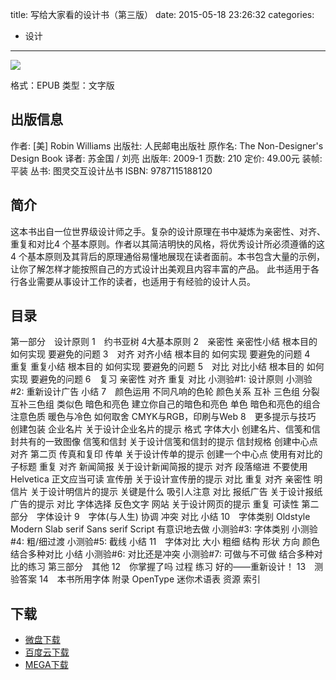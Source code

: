 title: 写给大家看的设计书（第三版）
date: 2015-05-18 23:26:32
categories:
  - 设计
---

![](http://img3.douban.com/lpic/s23486434.jpg)

格式：EPUB
类型：文字版

<!--more-->

## 出版信息 ##

作者: [美] Robin Williams 
出版社: 人民邮电出版社
原作名: The Non-Designer's Design Book
译者: 苏金国 / 刘亮 
出版年: 2009-1
页数: 210
定价: 49.00元
装帧: 平装
丛书: 图灵交互设计丛书
ISBN: 9787115188120

## 简介 ##

这本书出自一位世界级设计师之手。复杂的设计原理在书中凝炼为亲密性、对齐、重复和对比4 个基本原则。作者以其简洁明快的风格，将优秀设计所必须遵循的这4 个基本原则及其背后的原理通俗易懂地展现在读者面前。本书包含大量的示例，让你了解怎样才能按照自己的方式设计出美观且内容丰富的产品。
此书适用于各行各业需要从事设计工作的读者，也适用于有经验的设计人员。

## 目录 ##

第一部分　设计原则
1　约书亚树
4大基本原则
2　亲密性
亲密性小结
根本目的
如何实现
要避免的问题
3　对齐
对齐小结
根本目的
如何实现
要避免的问题
4　重复
重复小结
根本目的
如何实现
要避免的问题
5　对比
对比小结
根本目的
如何实现
要避免的问题
6　复习
亲密性
对齐
重复
对比
小测验#1: 设计原则
小测验#2: 重新设计广告
小结
7　颜色运用
不同凡响的色轮
颜色关系
互补
三色组
分裂互补三色组
类似色
暗色和亮色
建立你自己的暗色和亮色
单色
暗色和亮色的组合
注意色质
暖色与冷色
如何取舍
CMYK与RGB，印刷与Web
8　更多提示与技巧
创建包装
企业名片
关于设计企业名片的提示
格式
字体大小
创建名片、信笺和信封共有的一致图像
信笺和信封
关于设计信笺和信封的提示
信封规格
创建中心点
对齐
第二页
传真和复印
传单
关于设计传单的提示
创建一个中心点
使用有对比的子标题
重复
对齐
新闻简报
关于设计新闻简报的提示
对齐
段落缩进
不要使用Helvetica
正文应当可读
宣传册
关于设计宣传册的提示
对比
重复
对齐
亲密性
明信片
关于设计明信片的提示
关键是什么
吸引人注意
对比
报纸广告
关于设计报纸广告的提示
对比
字体选择
反色文字
网站
关于设计网页的提示
重复
可读性
第二部分　字体设计
9　字体(与人生)
协调
冲突
对比
小结
10　字体类别
Oldstyle
Modern
Slab serif
Sans serif
Script
有意识地去做
小测验#3: 字体类别
小测验#4: 粗/细过渡
小测验#5: 截线
小结
11　字体对比
大小
粗细
结构
形状
方向
颜色
结合多种对比
小结
小测验#6: 对比还是冲突
小测验#7: 可做与不可做
结合多种对比的练习
第三部分　其他
12　你掌握了吗
过程
练习
好的——重新设计！
13　测验答案
14　本书所用字体
附录
OpenType
迷你术语表
资源
索引

## 下载 ##

* [微盘下载](http://vdisk.weibo.com/s/aADaW4YROvoeX)
* [百度云下载](http://pan.baidu.com/s/1ntolX1n)
* [MEGA下载](https://mega.co.nz/#!SRNnCCjL!HI9CCk3dZ2geaOfnYnbkl2BkJVYoa4kGwB611zS0GJU)